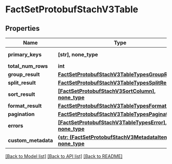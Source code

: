 # FactSetProtobufStachV3Table


## Properties
Name | Type | Description | Notes
------------ | ------------- | ------------- | -------------
**primary_keys** | **[str], none_type** |  | [optional] [readonly] 
**total_num_rows** | **int** |  | [optional] 
**group_result** | [**FactSetProtobufStachV3TableTypesGroupResult**](FactSetProtobufStachV3TableTypesGroupResult.md) |  | [optional] 
**split_result** | [**FactSetProtobufStachV3TableTypesSplitResult**](FactSetProtobufStachV3TableTypesSplitResult.md) |  | [optional] 
**sort_result** | [**[FactSetProtobufStachV3SortColumn], none_type**](FactSetProtobufStachV3SortColumn.md) |  | [optional] [readonly] 
**format_result** | [**FactSetProtobufStachV3TableTypesFormatResult**](FactSetProtobufStachV3TableTypesFormatResult.md) |  | [optional] 
**pagination** | [**FactSetProtobufStachV3TableTypesPagination**](FactSetProtobufStachV3TableTypesPagination.md) |  | [optional] 
**errors** | [**[FactSetProtobufStachV3TableTypesError], none_type**](FactSetProtobufStachV3TableTypesError.md) |  | [optional] [readonly] 
**custom_metadata** | [**{str: (FactSetProtobufStachV3MetadataItem,)}, none_type**](FactSetProtobufStachV3MetadataItem.md) |  | [optional] [readonly] 

[[Back to Model list]](../README.md#documentation-for-models) [[Back to API list]](../README.md#documentation-for-api-endpoints) [[Back to README]](../README.md)


